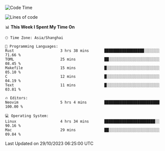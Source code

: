 <!--START_SECTION:waka-->
![Code Time](http://img.shields.io/badge/Code%20Time-1%2C642%20hrs%2037%20mins-blue)

![Lines of code](https://img.shields.io/badge/From%20Hello%20World%20I%27ve%20Written-288.5%20thousand%20lines%20of%20code-blue)

📊 **This Week I Spent My Time On** 

```text
🕑︎ Time Zone: Asia/Shanghai

💬 Programming Languages: 
Rust                     3 hrs 38 mins       ██████████████████░░░░░░░   71.66 % 
TOML                     25 mins             ██░░░░░░░░░░░░░░░░░░░░░░░   08.45 % 
Makefile                 15 mins             █░░░░░░░░░░░░░░░░░░░░░░░░   05.10 % 
C                        12 mins             █░░░░░░░░░░░░░░░░░░░░░░░░   04.19 % 
Text                     11 mins             █░░░░░░░░░░░░░░░░░░░░░░░░   03.81 % 

🔥 Editors: 
Neovim                   5 hrs 4 mins        █████████████████████████   100.00 % 

💻 Operating System: 
Linux                    4 hrs 34 mins       ███████████████████████░░   90.16 % 
Mac                      29 mins             ██░░░░░░░░░░░░░░░░░░░░░░░   09.84 % 
```


 Last Updated on 29/10/2023 06:25:00 UTC
<!--END_SECTION:waka-->
